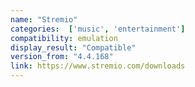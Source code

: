 ```yaml
---
name: "Stremio"
categories:  ['music', 'entertainment']
compatibility: emulation
display_result: "Compatible"
version_from: "4.4.168"
link: https://www.stremio.com/downloads
---
```

